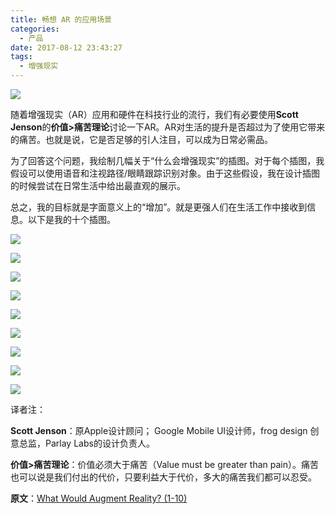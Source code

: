 ```yaml
---
title: 畅想 AR 的应用场景
categories:
  - 产品
date: 2017-08-12 23:43:27
tags:
  - 增强现实
---
```


![](http://pics.naaln.com/blog/2019-01-14-031918.jpg)

随着增强现实（AR）应用和硬件在科技行业的流行，我们有必要使用**Scott Jenson**的**价值>痛苦理论**讨论一下AR。AR对生活的提升是否超过为了使用它带来的痛苦。也就是说，它是否足够的引人注目，可以成为日常必需品。

为了回答这个问题，我绘制几幅关于“什么会增强现实”的插图。对于每个插图，我假设可以使用语音和注视路径/眼睛跟踪识别对象。由于这些假设，我在设计插图的时候尝试在日常生活中给出最直观的展示。

总之，我的目标就是字面意义上的“增加”。就是更强人们在生活工作中接收到信息。以下是我的十个插图。

![](http://pics.naaln.com/blog/2019-01-14-031919.jpg)

![](http://pics.naaln.com/blog/2019-01-14-031921.jpg)

![](http://pics.naaln.com/blog/2019-01-14-031924.jpg)

![](http://pics.naaln.com/blog/2019-01-14-31925.jpg)

![](http://pics.naaln.com/blog/2019-01-14-031926.jpg)

![](http://pics.naaln.com/blog/2019-01-14-031927.jpg)

![](http://pics.naaln.com/blog/2019-01-14-031928.jpg)

![](http://pics.naaln.com/blog/2019-01-14-031931.jpg)

![](http://pics.naaln.com/blog/2019-01-14-031933.jpg)

译者注：
 
**Scott Jenson**：原Apple设计顾问； Google Mobile UI设计师，frog design 创意总监，Parlay Labs的设计负责人。

**价值>痛苦理论**：价值必须大于痛苦（Value must be greater than pain）。痛苦也可以说是我们付出的代价，只要利益大于代价，多大的痛苦我们都可以忍受。

**原文**：[What Would Augment Reality? (1-10)](https://www.lukew.com/ff/entry.asp?1974&utm_source=wanqu.co&utm_campaign=Wanqu+Daily&utm_medium=website)